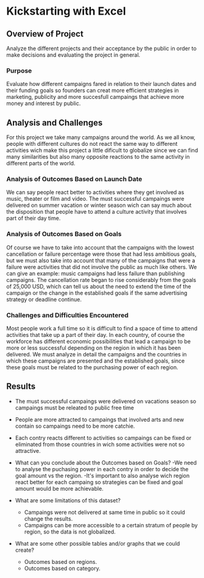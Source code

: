 # Kickstarting with Excel

## Overview of Project
Analyze the different projects and their acceptance by the public in order to make decisions and evaluating the project in general.

### Purpose
Evaluate how different campaigns fared in relation to their launch dates and their funding goals so founders can creat more efficient strategies in marketing, publicity and more succesfull campaings that achieve more money and interest by public.

## Analysis and Challenges
For this project we take many campaigns around the world. As we all know, people with different cultures do not react the same way to different activities wich make this project a little dificult to globalize since we can find many similarities but also many opposite reactions to the same activity in different parts of the world.

### Analysis of Outcomes Based on Launch Date
We can say people react better to activities where they get involved as music, theater or film and video. The must successful campaings were delivered on summer vacation or winter season wich can say much about the disposition that people have to attend a culture activity that involves part of their day time.


### Analysis of Outcomes Based on Goals
Of course we have to take into account that the campaigns with the lowest cancellation or failure percentage were those that had less ambitious goals, but we must also take into account that many of the campaigns that were a failure were activities that did not involve the public as much like others. We can give an example:
music campaigns had less failure than publishing campaigns.
The cancellation rate began to rise considerably from the goals of 25,000 USD, which can tell us about the need to extend the time of the campaign or the change in the established goals if the same advertising strategy or deadline continue.

### Challenges and Difficulties Encountered
Most people work a full time so it is difficult to find a space of time to attend activities that take up a part of their day. In each country, of course the workforce has different economic possibilities that lead a campaign to be more or less successful depending on the region in which it has been delivered.
We must analyze in detail the campaigns and the countries in which these campaigns are presented and the established goals, since these goals must be related to the purchasing power of each region.

## Results

- The must successful campaings were delivered on vacations season so campaings must be releated to public free time
- People are more attracted to campaings that involved arts and new contain so campaings need to be more catchie. 
- Each contry reacts different to activities so campaings can be fixed or eliminated from those countries in wich some activities were not so attractive.

- What can you conclude about the Outcomes based on Goals?
  -We need to analyse the puchasing power in each contry in order to decide the goal amount vs the region.
  -It's important to also analyse wich region react better for each campaing so strategies can be fixed and goal amount would be more achievable. 

- What are some limitations of this dataset?
  - Campaings were not delivered at same time in public so it could change the results. 
  - Campaigns can be more accessible to a certain stratum of people by region, so the data is not globalized.

- What are some other possible tables and/or graphs that we could create?
  - Outcomes based on regions.
  - Outcomes based on category.
 
